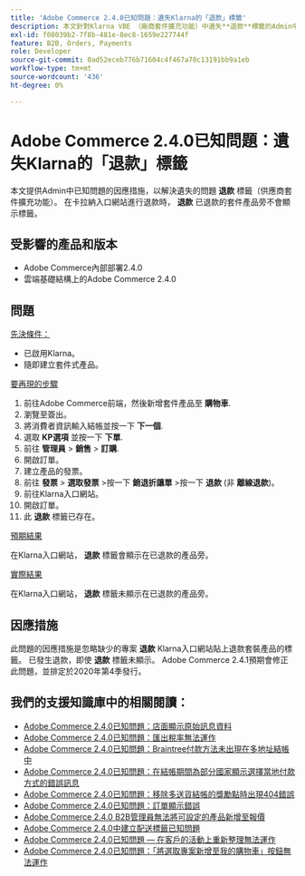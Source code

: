 ```yaml
---
title: 'Adobe Commerce 2.4.0已知問題：遺失Klarna的「退款」標籤'
description: 本文針對Klarna VBE （廠商套件擴充功能）中遺失**退款**標籤的Admin中的已知問題提供因應措施。 在Klarna入口網站進行退款時，**退款**標籤不會顯示在已退款的Bundled產品旁。
exl-id: f08039b2-7f8b-481e-8ec8-1659e227744f
feature: B2B, Orders, Payments
role: Developer
source-git-commit: 0ad52eceb776b71604c4f467a70c13191bb9a1eb
workflow-type: tm+mt
source-wordcount: '436'
ht-degree: 0%

---
```


# Adobe Commerce 2.4.0已知問題：遺失Klarna的「退款」標籤

本文提供Admin中已知問題的因應措施，以解決遺失的問題 **退款** 標籤（供應商套件擴充功能）。 在卡拉納入口網站進行退款時， **退款** 已退款的套件產品旁不會顯示標籤。

## 受影響的產品和版本

* Adobe Commerce內部部署2.4.0
* 雲端基礎結構上的Adobe Commerce 2.4.0

## 問題

<u>先決條件：</u>

* 已啟用Klarna。
* 隨即建立套件式產品。

<u>要再現的步驟</u>

1. 前往Adobe Commerce前端，然後新增套件產品至 **購物車**.
1. 瀏覽至簽出。
1. 將消費者資訊輸入結帳並按一下 **下一個**.
1. 選取 **KP選項** 並按一下 **下單**.
1. 前往 **管理員** > **銷售** > **訂購**.
1. 開啟訂單。
1. 建立產品的發票。
1. 前往 **發票** > **選取發票** >按一下 **銷退折讓單** >按一下 **退款** (非 **離線退款**)。
1. 前往Klarna入口網站。
1. 開啟訂單。
1. 此 **退款** 標籤已存在。

<u>預期結果</u>

在Klarna入口網站， **退款** 標籤會顯示在已退款的產品旁。

<u>實際結果</u>

在Klarna入口網站， **退款** 標籤未顯示在已退款的產品旁。

## 因應措施

此問題的因應措施是忽略缺少的專案 **退款** Klarna入口網站貼上退款套裝產品的標籤。 已發生退款，即使 **退款** 標籤未顯示。 Adobe Commerce 2.4.1預期會修正此問題，並排定於2020年第4季發行。

## 我們的支援知識庫中的相關閱讀：

* [Adobe Commerce 2.4.0已知問題：店面顯示原始訊息資料](/help/troubleshooting/storefront/magento-2-4-0-issue-storefront-raw-message-data-display.md)
* [Adobe Commerce 2.4.0已知問題：匯出稅率無法運作](/help/troubleshooting/miscellaneous/magento-2-4-0-known-issue-export-tax-rates-does-not-work.md)
* [Adobe Commerce 2.4.0已知問題：Braintree付款方法未出現在多地址結帳中](/help/troubleshooting/payments/magento-2-4-0-braintree-not-in-multiple-addresses-checkout.md)
* [Adobe Commerce 2.4.0已知問題：在結帳期間為部分國家顯示選擇當地付款方式的錯誤訊息](/help/troubleshooting/payments/magento-2-4-0-checkout-error-selecting-local-payments.md)
* [Adobe Commerce 2.4.0已知問題：移除多送貨結帳的獎勵點時出現404錯誤](/help/troubleshooting/storefront/magento-2-4-0-404-error-removing-rewards-points-on-multi-shipping-checkout.md)
* [Adobe Commerce 2.4.0已知問題：訂單顯示錯誤](/help/troubleshooting/storefront/magento-2-4-0-known-issue-orders-display-error.md)
* [Adobe Commerce 2.4.0 B2B管理員無法將可設定的產品新增至報價](/help/troubleshooting/miscellaneous/magento-2-4-0-b2b-admin-can-t-add-configurable-product-to-quote.md)
* [Adobe Commerce 2.4.0中建立配送標籤已知問題](/help/troubleshooting/known-issues-patches-attached/shipping-labels-creation-known-issue-in-magento-2-4-0.md)
* [Adobe Commerce 2.4.0已知問題 — 在客戶的活動上重新整理無法運作](/help/troubleshooting/miscellaneous/magento-2-4-0-refresh-on-customer-activities-does-not-work.md)
* [Adobe Commerce 2.4.0已知問題：「將選取專案新增至我的購物車」按鈕無法運作](/help/troubleshooting/miscellaneous/magento-2-4-0-add-selections-to-my-cart-does-not-work.md)
